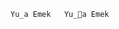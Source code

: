 	Yu_a Emek                                            	 Y u _a   E m e k                                                                                         
